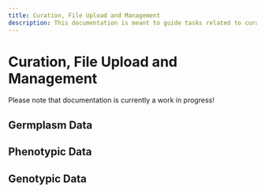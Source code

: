 ```yaml
---
title: Curation, File Upload and Management
description: This documentation is meant to guide tasks related to curation, data import and data management within TripalCultivate.
---
```

# Curation, File Upload and Management
Please note that documentation is currently a work in progress!

## Germplasm Data


## Phenotypic Data


## Genotypic Data
